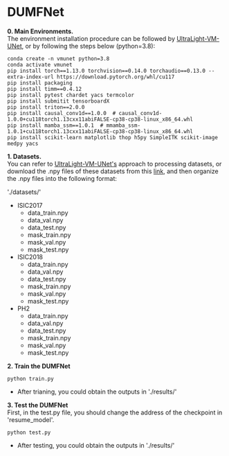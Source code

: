 # DUMFNet

**0. Main Environments.** </br>
The environment installation procedure can be followed by [UltraLight-VM-UNet](https://github.com/wurenkai/UltraLight-VM-UNet), or by following the steps below (python=3.8):</br>

```
conda create -n vmunet python=3.8
conda activate vmunet
pip install torch==1.13.0 torchvision==0.14.0 torchaudio==0.13.0 --extra-index-url https://download.pytorch.org/whl/cu117
pip install packaging
pip install timm==0.4.12
pip install pytest chardet yacs termcolor
pip install submitit tensorboardX
pip install triton==2.0.0
pip install causal_conv1d==1.0.0  # causal_conv1d-1.0.0+cu118torch1.13cxx11abiFALSE-cp38-cp38-linux_x86_64.whl
pip install mamba_ssm==1.0.1  # mmamba_ssm-1.0.1+cu118torch1.13cxx11abiFALSE-cp38-cp38-linux_x86_64.whl
pip install scikit-learn matplotlib thop h5py SimpleITK scikit-image medpy yacs
```

**1. Datasets.** </br>
You can refer to [UltraLight-VM-UNet's](https://github.com/wurenkai/UltraLight-VM-UNet) approach to processing datasets, or download the .npy files of these datasets from this [link](https://drive.google.com/drive/folders/1aNuwMmOJq8X8gCKOjy6gDar1G5PieoXi), and then organize the .npy files into the following format:

'./datasets/'

- ISIC2017
  - data_train.npy
  - data_val.npy
  - data_test.npy
  - mask_train.npy
  - mask_val.npy
  - mask_test.npy
- ISIC2018
  - data_train.npy
  - data_val.npy
  - data_test.npy
  - mask_train.npy
  - mask_val.npy
  - mask_test.npy
- PH2
  - data_train.npy
  - data_val.npy
  - data_test.npy
  - mask_train.npy
  - mask_val.npy
  - mask_test.npy

**2. Train the DUMFNet**

```
python train.py
```

- After trianing, you could obtain the outputs in './results/' </br>

**3. Test the DUMFNet**  
First, in the test.py file, you should change the address of the checkpoint in 'resume_model'.

```
python test.py
```

- After testing, you could obtain the outputs in './results/' </br>